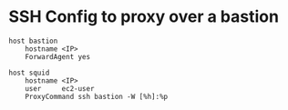 # SSH Config to proxy over a bastion

```
host bastion
    hostname <IP>
    ForwardAgent yes

host squid
    hostname <IP>
    user     ec2-user
    ProxyCommand ssh bastion -W [%h]:%p
```
